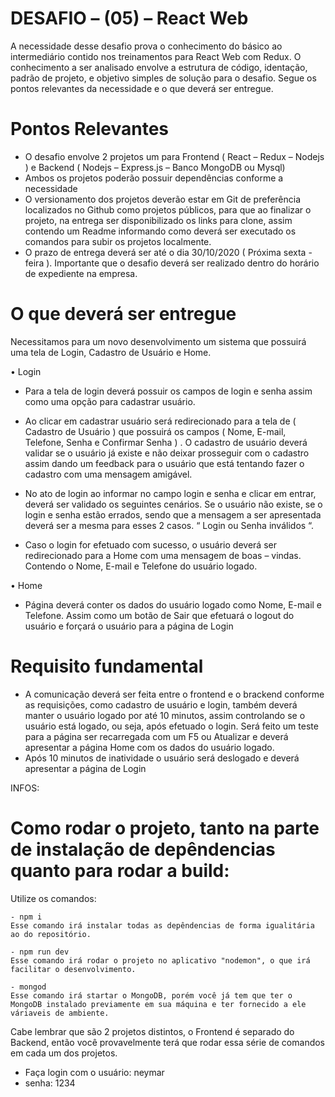 # DESAFIO – (05) – React Web
A necessidade desse desafio prova o conhecimento do básico ao intermediário contido nos treinamentos para React Web com Redux. O conhecimento a ser analisado envolve a estrutura de código, identação, padrão de projeto, e objetivo simples de solução para o desafio. Segue os pontos relevantes da necessidade e o que deverá ser entregue.

# Pontos Relevantes
- O desafio envolve 2 projetos um para Frontend ( React – Redux – Nodejs ) e Backend ( Nodejs – Express.js – Banco MongoDB ou Mysql)
- Ambos os projetos poderão possuir dependências conforme a necessidade
- O versionamento dos projetos deverão estar em Git de preferência localizados no Github como projetos públicos, para que ao finalizar o projeto, na entrega ser disponibilizado os links para clone, assim contendo um Readme informando como deverá ser executado os comandos para subir os projetos localmente.
- O prazo de entrega deverá ser até o dia 30/10/2020 ( Próxima sexta - feira ). Importante que o desafio deverá ser realizado dentro do horário de expediente na empresa.

# O que deverá ser entregue
Necessitamos para um novo desenvolvimento um sistema que possuirá uma tela de Login, Cadastro de Usuário e Home. 

•	Login
- Para a tela de login deverá possuir os campos de login e senha assim como uma opção para cadastrar usuário. 
- Ao clicar em cadastrar usuário será redirecionado para a tela de ( Cadastro de Usuário ) que possuirá os campos ( Nome, E-mail, Telefone, Senha e Confirmar Senha ) . O cadastro de usuário deverá validar se o usuário já existe e não deixar prosseguir com o cadastro assim dando um feedback para o usuário que está tentando fazer o cadastro com uma mensagem amigável.
- No ato de login ao informar no campo login e senha e clicar em entrar, deverá ser validado os seguintes cenários. Se o usuário não existe, se o login e senha estão errados, sendo que a mensagem a ser apresentada deverá ser a mesma para esses 2 casos. “ Login ou Senha inválidos “.

- Caso o login for efetuado com sucesso, o usuário deverá ser redirecionado para a Home com uma mensagem de boas – vindas. Contendo o Nome, E-mail e Telefone do usuário logado.

•	Home

- Página deverá conter os dados do usuário logado como Nome, E-mail e Telefone. Assim como um botão de Sair  que efetuará o logout do usuário e forçará o usuário para a página de Login

# Requisito fundamental
- A comunicação deverá ser feita entre o frontend e o brackend conforme as requisições, como cadastro de usuário e login, também deverá manter o usuário logado por até 10 minutos, assim controlando se o usuário está logado, ou seja, após efetuado o login. Será feito um teste para a página ser recarregada com um F5 ou Atualizar e deverá apresentar a página Home com os dados do usuário logado.
- Após 10 minutos de inatividade o usuário será deslogado e deverá apresentar a página de Login


INFOS:

# Como rodar o projeto, tanto na parte de instalação de depêndencias quanto para rodar a build:
  Utilize os comandos:
  
    - npm i
    Esse comando irá instalar todas as depêndencias de forma igualitária ao do repositório.
    
    - npm run dev
    Esse comando irá rodar o projeto no aplicativo "nodemon", o que irá facilitar o desenvolvimento. 
    
    - mongod
    Esse comando irá startar o MongoDB, porém você já tem que ter o MongoDB instalado previamente em sua máquina e ter fornecido a ele váriaveis de ambiente.
    
Cabe lembrar que são 2 projetos distintos, o Frontend é separado do Backend, então você provavelmente terá que rodar essa série de comandos em cada um dos projetos.

- Faça login com o usuário: neymar
- senha: 1234

